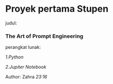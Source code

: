 # Proyek pertama Stupen

judul:
### The Art of Prompt Engineering

perangkat lunak:

*1.Python*

*2.Jupiter Notebook*

Author: Zahra
*23:16*


